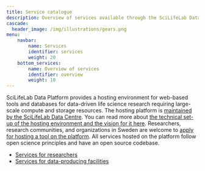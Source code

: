 ```yaml
---
title: Service catalogue
description: Overview of services available through the SciLifeLab Data Platform.
cascade:
  header_image: /img/illustrations/gears.png
menu:
    navbar:
        name: Services
        identifier: services
        weight: 20
    bottom_services:
        name: Overview of services
        identifier: overview
        weight: 10
---
```


SciLifeLab Data Platform provides a hosting environment for web-based tools and databases for data-driven life science research requiring large-scale compute and storage resources. The hosting platform is [maintained by the SciLifeLab Data Centre](/about/). You can read more about [the technical set-up of the hosting environment and the vision for it here](./hosting/). Researchers, research communities, and organizations in Sweden are welcome to [apply for hosting a tool on the platform](./hosting/#application). All services hosted on the platform follow open science principles and have an open source codebase.

<ul>
  <li><a href="#for-researchers">Services for researchers <i class="bi bi-arrow-down-square-fill"></i></a></li>
  <li><a href="#for-facilities">Services for data-producing facilities <i class="bi bi-arrow-down-square-fill"></i></a></li>
</ul>
